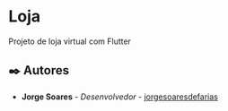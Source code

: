 # Loja

Projeto de loja virtual com Flutter


## ✒️ Autores

* **Jorge Soares** - *Desenvolvedor* - [jorgesoaresdefarias](https://github.com/jorgesoaresdefarias)